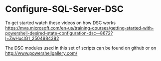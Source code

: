 # Configure-SQL-Server-DSC

To get started watch these videos on how DSC works https://mva.microsoft.com/en-us/training-courses/getting-started-with-powershell-desired-state-configuration-dsc--8672?l=ZwHuclG1_2504984382

The DSC modules used in this set of scripts can be found on github or on http://www.powershellgallery.com/